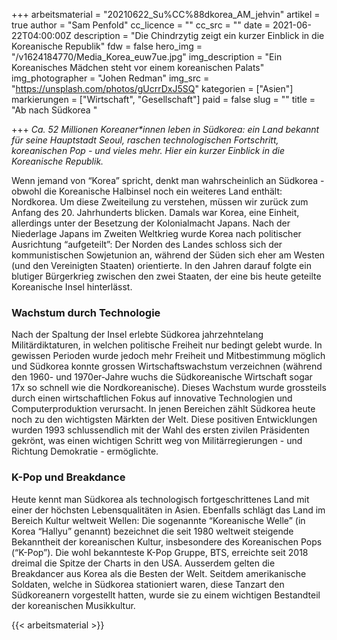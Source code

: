 +++
arbeitsmaterial = "20210622_Su%CC%88dkorea_AM_jehvin"
artikel = true
author = "Sam Penfold"
cc_licence = ""
cc_src = ""
date = 2021-06-22T04:00:00Z
description = "Die Chindrzytig zeigt ein kurzer Einblick in die Koreanische Republik"
fdw = false
hero_img = "/v1624184770/Media_Korea_euw7ue.jpg"
img_description = "Ein Koreanisches Mädchen steht vor einem koreanischen Palats"
img_photographer = "Johen Redman"
img_src = "https://unsplash.com/photos/gUcrrDxJ5SQ"
kategorien = ["Asien"]
markierungen = ["Wirtschaft", "Gesellschaft"]
paid = false
slug = ""
title = "Ab nach Südkorea "

+++
_Ca. 52 Millionen Koreaner*innen leben in Südkorea: ein Land bekannt für seine Hauptstadt Seoul, raschen technologischen Fortschritt, koreanischen Pop - und vieles mehr. Hier ein kurzer Einblick in die Koreanische Republik._

Wenn jemand von “Korea” spricht, denkt man wahrscheinlich an Südkorea - obwohl die Koreanische Halbinsel noch ein weiteres Land enthält: Nordkorea. Um diese Zweiteilung zu verstehen, müssen wir zurück zum Anfang des 20. Jahrhunderts blicken. Damals war Korea, eine Einheit, allerdings unter der Besetzung der Kolonialmacht Japans. Nach der Niederlage Japans im Zweiten Weltkrieg wurde Korea nach politischer Ausrichtung “aufgeteilt”: Der Norden des Landes schloss sich der kommunistischen Sowjetunion an, während der Süden sich eher am Westen (und den Vereinigten Staaten) orientierte. In den Jahren darauf folgte ein blutiger Bürgerkrieg zwischen den zwei Staaten, der eine bis heute geteilte Koreanische Insel hinterlässt.

### Wachstum durch Technologie

Nach der Spaltung der Insel erlebte Südkorea jahrzehntelang Militärdiktaturen, in welchen politische Freiheit nur bedingt gelebt wurde. In gewissen Perioden wurde jedoch mehr Freiheit und Mitbestimmung möglich und Südkorea konnte grossen Wirtschaftswachstum verzeichnen (während den 1960- und 1970er-Jahre wuchs die Südkoreanische Wirtschaft sogar 17x so schnell wie die Nordkoreanische). Dieses Wachstum wurde grossteils durch einen wirtschaftlichen Fokus auf innovative Technologien und Computerproduktion verursacht. In jenen Bereichen zählt Südkorea heute noch zu den wichtigsten Märkten der Welt. Diese positiven Entwicklungen wurden 1993 schlussendlich mit der Wahl des ersten zivilen Präsidenten gekrönt, was einen wichtigen Schritt weg von Militärregierungen - und Richtung Demokratie - ermöglichte.

### K-Pop und Breakdance

Heute kennt man Südkorea als technologisch fortgeschrittenes Land mit einer der höchsten Lebensqualitäten in Asien. Ebenfalls schlägt das Land im Bereich Kultur weltweit Wellen: Die sogenannte “Koreanische Welle” (in Korea “Hallyu” genannt) bezeichnet die seit 1980 weltweit steigende Bekanntheit der koreanischen Kultur, insbesondere des Koreanischen Pops (“K-Pop”). Die wohl bekannteste K-Pop Gruppe, BTS, erreichte seit 2018 dreimal die Spitze der Charts in den USA. Ausserdem gelten die Breakdancer aus Korea als die Besten der Welt. Seitdem amerikanische Soldaten, welche in Südkorea stationiert waren, diese Tanzart den Südkoreanern vorgestellt hatten, wurde sie zu einem wichtigen Bestandteil der koreanischen Musikkultur.

{{< arbeitsmaterial >}}
